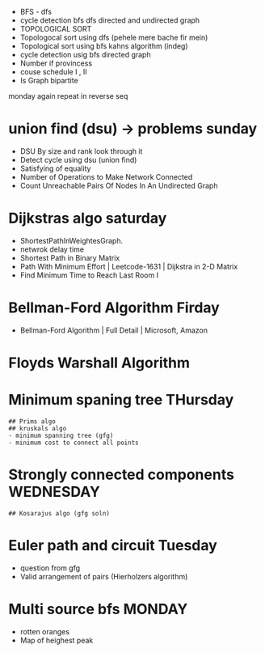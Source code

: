 - BFS - dfs
- cycle detection bfs dfs directed and undirected graph
- TOPOLOGICAL SORT
- Topologocal sort using dfs (pehele mere bache fir mein)
- Topological sort using bfs kahns algorithm (indeg)
- cycle detection usig bfs directed graph
- Number if provincess
- couse schedule I , II
- Is Graph bipartite

monday again repeat in reverse seq

# union find (dsu) -> problems sunday
- DSU By size and rank look through it
- Detect cycle using dsu (union find)
- Satisfying of equality
- Number of Operations to Make Network Connected
- Count Unreachable Pairs Of Nodes In An Undirected Graph

# Dijkstras algo saturday
- ShortestPathInWeightesGraph.
- netwrok delay time
- Shortest Path in Binary Matrix
- Path With Minimum Effort | Leetcode-1631 | Dijkstra in 2-D Matrix
- Find Minimum Time to Reach Last Room I

# Bellman-Ford Algorithm  Firday
- Bellman-Ford Algorithm | Full Detail | Microsoft, Amazon

# Floyds Warshall Algorithm


# Minimum spaning tree THursday
    ## Prims algo
    ## kruskals algo
    - minimum spanning tree (gfg)
    - minimum cost to connect all points

# Strongly connected components    WEDNESDAY
    ## Kosarajus algo (gfg soln)

# Euler path and circuit Tuesday
 - question from gfg 
 - Valid arrangement of pairs (Hierholzers algorithm)

# Multi source bfs  MONDAY
 - rotten oranges
 - Map of heighest peak